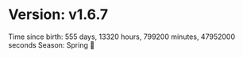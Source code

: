# Version: v1.6.7
Time since birth: 555 days, 13320 hours, 799200 minutes, 47952000 seconds
Season: Spring 🌸
